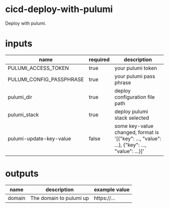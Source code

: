 # cicd-deploy-with-pulumi
Deploy with pulumi.

# inputs
| name | required | description |
|-----|---------|------------|
| PULUMI_ACCESS_TOKEN | true | your pulumi token
| PULUMI_CONFIG_PASSPHRASE | true | your pulumi pass phrase
| pulumi_dir | true| deploy configuration file path
| pulumi_stack | true | deploy pulumi stack selected
| pulumi-update-key-value | false | some key-value changed, format is '[{"key": ..., "value": ...}, {"key": ..., "value": ...}]'

# outputs
| name | description | example value |
|-----|---------|------------|
| domain | The domain to pulumi up | https://...